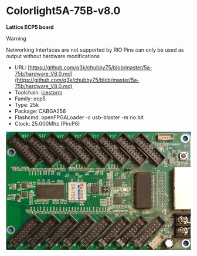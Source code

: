 # Colorlight5A-75B-v8.0
**Lattice ECP5 board**

> [!WARNING]
> Networking Interfaces are not supported by RIO
> Pins can only be used as output without hardware modifications

* URL: [https://github.com/q3k/chubby75/blob/master/5a-75b/hardware_V8.0.md](https://github.com/q3k/chubby75/blob/master/5a-75b/hardware_V8.0.md)
* Toolchain: [icestorm](../generator/toolchains/icestorm/README.md)
* Family: ecp5
* Type: 25k
* Package: CABGA256
* Flashcmd: openFPGALoader -c usb-blaster -m rio.bit
* Clock: 25.000Mhz (Pin:P6)

![board.png](board.png)

